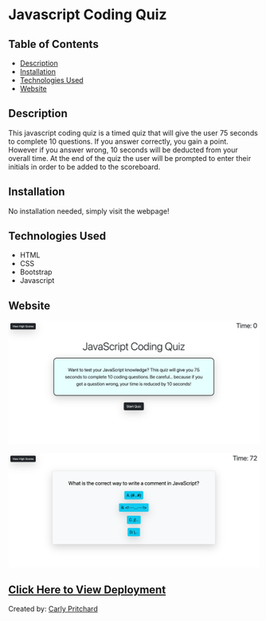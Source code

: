 # Javascript Coding Quiz

<h2> Table of Contents </h2> 

- [Description](#description)
- [Installation](#installation)
- [Technologies Used](#technologiesused)
- [Website](#website)

<h2>Description</h2>

<p>This javascript coding quiz is a timed quiz that will give the user 75 seconds to complete 10 questions. If you answer correctly, you gain a point. However if you answer wrong, 10 seconds will be deducted from your overall time. At the end of the quiz the user will be prompted to enter their initials in order to be added to the scoreboard. </p>

<h2>Installation</h2>
<p>No installation needed, simply visit the webpage!</p>

<h2>Technologies Used</h2>

- HTML
- CSS
- Bootstrap
- Javascript

<h2>Website</h2>

![image](/assets/images/screencapture-cjpritch-github-io-coding-quiz-2022-09-07-15_38_22.png)

![image](/assets/images/screencapture-cjpritch-github-io-coding-quiz-2022-09-07-15_38_43.png)

## [Click Here to View Deployment](https://cjpritch.github.io/coding-quiz/)

Created by: [Carly Pritchard](https://github.com/cjpritch)

